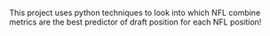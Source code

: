 This project uses python techniques to look into which NFL combine metrics are the best predictor of draft position for each NFL position!
